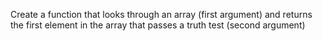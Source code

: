 Create a function that looks through an array (first argument) and
returns the first element in the array that passes a truth test (second argument)
